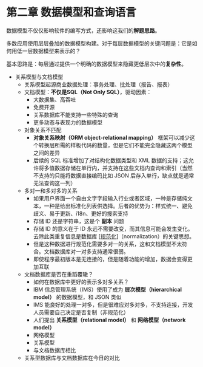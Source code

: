 # 第二章 数据模型和查询语言

数据模型不仅仅影响软件的编写方式，还影响这我们的**解题思路**。

多数应用使用层层叠加的数据模型构建。对于每层数据模型的关键问题是：它是如何用低一层数据模型来表示的？

基本思路是：每层通过提供一个明确的数据模型来隐藏更低层次中的**复杂性**。

* 关系模型与文档模型
  * 关系模型起源商业数据处理：事务处理、批处理（报告、报表）
  * 文档模型：**不仅是SQL（Not Only SQL）**，驱动因素：
    * 大数据集、高吞吐
    * 免费开源
    * 关系数据库不能支持一些特殊的查询
    * 更多动态与表现力的数据模型
  * 对象关系不匹配
    * **对象关系映射（ORM object-relational mapping）** 框架可以减少这个转换层所需的样板代码的数量，但是它们不能完全隐藏这两个模型之间的差异
    * 后续的 SQL 标准增加了对结构化数据类型和 XML 数据的支持；这允许将多值数据存储在单行内，并支持在这些文档内查询和索引（当然不支持的只能将数据直接编码比如 JSON 后存入单行，缺点就是通常无法查询这一列）
  * 多对一和多对多的关系
    * 如果用户界面一个自由文字字段输入行业或者区域，一种是存储纯文本，一种是给出标准化列表供选择。后者的优势为：样式统一、避免歧义、易于更新、i18n、更好的搜索支持
    * 存储 ID 还是字符串，这是个 **副本** 问题
    * 存储 ID 的意义在于 ID 永远不需要改变，而其信息可能会发生变化。去除此类重复信息是数据库 [[规范化]]（normalization）的关键思想。
    * 但是这种数据进行规范化需要多对一的关系，这和文档模型不太符合。文档数据库对一对多支持通常很弱。
    * 即使程序最初版本是无连接的，但是随着功能的增加，数据会变得更加互联
  * 文档数据库是否在重蹈覆辙？
    * 如何在数据库中更好的表示多对多关系？
    * IBM 信息管理系统（IMS）使用了成为 **层次模型（hierarchical model）** 的数据模型，和 JSON 类似
    * IMS 能良好的处理一对多，但是很难应对多对多，不支持连接，开发人员需要自己决定是否复制（非规范化）
    * 人们提出 **关系模型（relational model）** 和 **网络模型（network model）**
    * 网络模型
    * 关系模型
    * 与文档数据库相比
  * 关系型数据库与文档数据库在今日的对比

[//begin]: # "Autogenerated link references for markdown compatibility"
[规范化]: 规范化 "规范化"
[//end]: # "Autogenerated link references"
